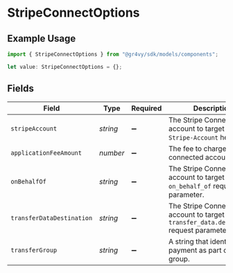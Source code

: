 # StripeConnectOptions

## Example Usage

```typescript
import { StripeConnectOptions } from "@gr4vy/sdk/models/components";

let value: StripeConnectOptions = {};
```

## Fields

| Field                                                                                         | Type                                                                                          | Required                                                                                      | Description                                                                                   | Example                                                                                       |
| --------------------------------------------------------------------------------------------- | --------------------------------------------------------------------------------------------- | --------------------------------------------------------------------------------------------- | --------------------------------------------------------------------------------------------- | --------------------------------------------------------------------------------------------- |
| `stripeAccount`                                                                               | *string*                                                                                      | :heavy_minus_sign:                                                                            | The Stripe Connect account to target using the `Stripe-Account` header.                       | act_123456                                                                                    |
| `applicationFeeAmount`                                                                        | *number*                                                                                      | :heavy_minus_sign:                                                                            | The fee to charge the connected account.                                                      | 123                                                                                           |
| `onBehalfOf`                                                                                  | *string*                                                                                      | :heavy_minus_sign:                                                                            | The Stripe Connect account to target using the `on_behalf_of` request parameter.              | act_123456                                                                                    |
| `transferDataDestination`                                                                     | *string*                                                                                      | :heavy_minus_sign:                                                                            | The Stripe Connect account to target using the `transfer_data.destination` request parameter. | act_123456                                                                                    |
| `transferGroup`                                                                               | *string*                                                                                      | :heavy_minus_sign:                                                                            | A string that identifies the payment as part of a group.                                      | ORDER100                                                                                      |